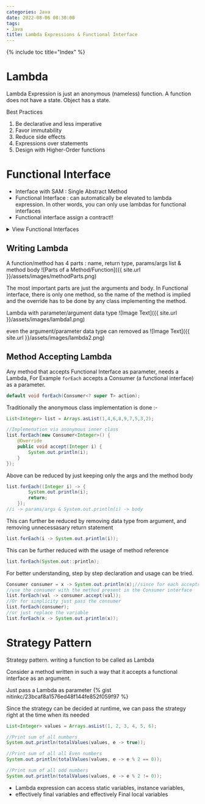 ```yaml
---
categories: Java
date: 2022-08-06 08:30:00
tags:
- Java
title: Lambda Expressions & Functional Interface
---
```


{% include toc title="Index" %}

# Lambda

Lambda Expression is just an anonymous (nameless) function. A function does not
have a state. Object has a state.

Best Practices

1. Be declarative and less imperative
2. Favor immutability
3. Reduce side effects
4. Expressions over statements
5. Design with Higher-Order functions

# Functional Interface

* Interface with SAM : Single Abstract Method
* Functional Interface : can automatically be elevated to lambda expression. In
  other words, you can only use lambdas for functional interfaces
* Functional interface assign a contract!!

<details>
<summary> 
View Functional Interfaces
</summary>
{% gist nitinkc/1460522d8e96dc6bb2a7058ed190b9e2 %}
</details>

## Writing Lambda

A function/method has 4 parts : name, return type, params/args list & method
body
![Parts of a Method/Function]({{ site.url }}/assets/images/methodParts.png)

The most important parts are just the arguments and body. In Functional
interface, there is only one method, so the name
of the method is implied and the override has to be done by any class
implementing the method.

Lambda with parameter/argument data type
![Image Text]({{ site.url }}/assets/images/lambda1.png)

even the argument/parameter data type can removed as
![Image Text]({{ site.url }}/assets/images/lambda2.png)

## Method Accepting Lambda

Any method that accepts Functional Interface as parameter, needs a Lambda, For
Example `forEach` accepts
a Consumer (a functional interface) as a parameter.

```java
default void forEach(Consumer<? super T> action);
```

Traditionally the anonymous class implementation is done :-

```java
List<Integer> list = Arrays.asList(1,4,6,8,9,7,5,3,2);

//Implemenation via anonymous inner class
list.forEach(new Consumer<Integer>() {
    @Override
    public void accept(Integer i) {
        System.out.println(i);
    }
});
```

Above can be reduced by just keeping only the args and the method body

```java
list.forEach((Integer i) -> {
        System.out.println(i);
        return;
    });
//i -> params/args & System.out.println(i) -> body
```

This can further be reduced by removing data type from argument, and removing
unnecessasary return statement

```java
list.forEach(i -> System.out.println(i));
```

This can be further reduced with the usage of method reference

```java
list.forEach(System.out::println);
```

For better understanding, step by step declaration and usage can be tried.

```java
Consumer consumer = x -> System.out.println(x);//since for each accepts a consumer, declare it first
//use the consumer with the method present in the Consumer interface
list.forEach(val -> consumer.accept(val));
//Or for simplicity just pass the consumer
list.forEach(consumer);
//or just replace the variable
list.forEach(x -> System.out.println(x));
```

# Strategy Pattern

Strategy pattern. writing a function to be called as Lambda

Consider a method written in such a way that it accepts a functional interface
as an argument.

Just pass a Lambda as parameter
{% gist nitinkc/23bcaf8a1576ed48f144fe852f059f97 %}

Since the strategy can be decided at runtime, we can pass the strategy right at
the time when its needed

```java
List<Integer> values = Arrays.asList(1, 2, 3, 4, 5, 6);

//Print sum of all numbers
System.out.println(totalValues(values, e -> true));

//Print sum of all all Even numbers
System.out.println(totalValues(values, e -> e % 2 == 0));

//Print sum of all odd numbers
System.out.println(totalValues(values, e -> e % 2 != 0));
```

* Lambda expression can access static variables, instance variables,
* effectively final variables and effectively Final local variables